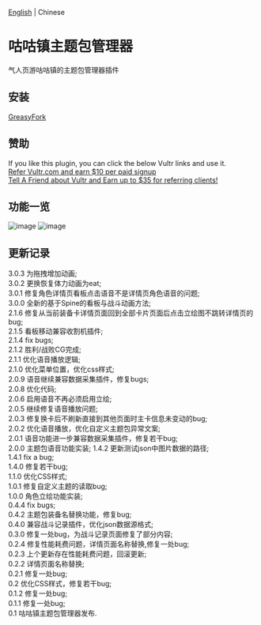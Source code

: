 [English](README.md) | Chinese  
# 咕咕镇主题包管理器
气人页游咕咕镇的主题包管理器插件  

## 安装  
[GreasyFork](https://greasyfork.org/scripts/450204)  

## 赞助    
If you like this plugin, you can click the below Vultr links and use it.   
[Refer Vultr.com and earn $10 per paid signup](https://www.vultr.com/?ref=7365869)  
[Tell A Friend about Vultr and Earn up to $35 for referring clients!](https://www.vultr.com/?ref=9023177-8H)  

## 功能一览

![image](https://user-images.githubusercontent.com/35645329/186827419-1dceabc5-3683-4bca-90f8-b21448b8149d.png) ![image](https://user-images.githubusercontent.com/35645329/186827478-87e1f2c5-cbe0-4707-a76b-f4af5f39d57d.png)

## 更新记录
3.0.3 为拖拽增加动画;    
3.0.2 更换恢复体力动画为eat;    
3.0.1 修复角色详情页看板点击语音不是详情页角色语音的问题;   
3.0.0 全新的基于Spine的看板与战斗动画方法;   
2.1.6 修复从当前装备卡详情页面回到全部卡片页面后点击立绘图不跳转详情页的bug;   
2.1.5 看板移动兼容收割机插件;   
2.1.4 fix bugs;   
2.1.2 胜利/战败CG完成;   
2.1.1 优化语音播放逻辑;   
2.1.0 优化菜单位置，优化css样式;   
2.0.9 语音继续兼容数据采集插件，修复bugs;   
2.0.8 优化代码;   
2.0.6 启用语音不再必须启用立绘;   
2.0.5 继续修复语音播放问题;   
2.0.3 修复换卡后不刷新直接到其他页面时主卡信息未变动的bug;   
2.0.2 优化语音播放，优化自定义主题包异常文案;   
2.0.1 语音功能进一步兼容数据采集插件，修复若干bug;   
2.0.0 主题包语音功能实装; 
1.4.2 更新测试json中图片数据的路径;   
1.4.1 fix a bug;   
1.4.0 修复若干bug;   
1.1.0 优化CSS样式;   
1.0.1 修复自定义主题的读取bug;   
1.0.0 角色立绘功能实装;   
0.4.4 fix bugs;   
0.4.2 主题包装备名替换功能，修复bug;   
0.4.0 兼容战斗记录插件，优化json数据源格式;   
0.3.0 修复一处bug，为战斗记录页面修复了部分内容;   
0.2.4 修复性能耗费问题，详情页面名称替换,修复一处bug;   
0.2.3 上个更新存在性能耗费问题，回滚更新;   
0.2.2 详情页面名称替换;   
0.2.1 修复一处bug;   
0.2   优化CSS样式，修复若干bug;   
0.1.2 修复一处bug;   
0.1.1 修复一处bug;   
0.1   咕咕镇主题包管理器发布.
